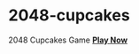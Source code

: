 # 2048-cupcakes

2048 Cupcakes Game  <a href="https://2048-cupcake.blogspot.com/2021/04/new2048-cupcakes.html" ><b>Play Now </b></a>

